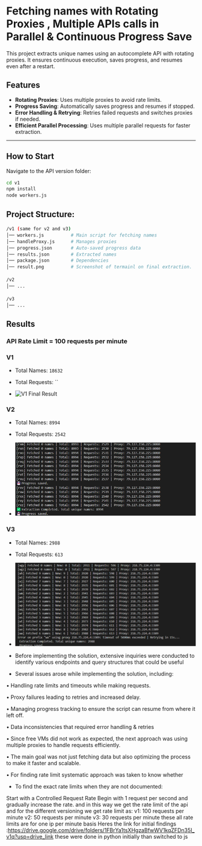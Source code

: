 #  Fetching names with Rotating Proxies , Multiple APIs calls in Parallel & Continuous Progress Save

This project extracts unique names using an autocomplete API with rotating proxies. It ensures continuous execution, saves progress, and resumes even after a restart.

## Features
- **Rotating Proxies**: Uses multiple proxies to avoid rate limits.
- **Progress Saving**: Automatically saves progress and resumes if stopped.
- **Error Handling & Retrying**: Retries failed requests and switches proxies if needed.
- **Efficient Parallel Processing**: Uses multiple parallel requests for faster extraction.

---

## How to Start

Navigate to the API version folder:
```sh
cd v1
npm install
node workers.js
```

## Project Structure:
```sh
/v1 (same for v2 and v3)
│── workers.js          # Main script for fetching names
│── handleProxy.js      # Manages proxies
│── progress.json       # Auto-saved progress data
│── results.json        # Extracted names
│── package.json        # Dependencies
│── result.png          # Screenshot of termainl on final extraction.

/v2
│── ...

/v3
│── ...
```

## Results

### API Rate Limit = 100 requests per minute

### V1

- Total Names: `18632`
- Total Requests: ``

- ![V1 Final Result](./v1/result.png)

### V2

- Total Names: `8994`
- Total Requests: `2542`

- ![V2 Final Result](./v2/result.png)

### V3

- Total Names: `2988`
- Total Requests: `613`

- ![V3 Final Result](./v3/result.png)

- Before implementing the solution, extensive inquiries were conducted to identify various endpoints and query structures that could be useful

- Several issues arose while implementing the solution, including:

• Handling rate limits and timeouts while making requests.

• Proxy failures leading to retries and increased delay.

• Managing progress tracking to ensure the script can resume from where it left off.

• Data inconsistencies that required error handling & retries

• Since free VMs did not work as expected, the next approach was using multiple proxies to handle requests efficiently.

• The main goal was not just fetching data but also optimizing the process to make it faster and scalable.

• For finding rate limit systematic approach was taken to know whether 

- To find the exact rate limits when they are not documented:

Start with a Controlled Request Rate
Begin with 1 request per second and gradually increase the rate.
and in this way we get the rate limit of the api and for the different versioning we get rate limit as:
v1: 100 requests per minute
v2: 50 requests per minute
v3: 30 requests per minute
these all rate limits are for one ip per minute basis
Heres the link for initial findings :https://drive.google.com/drive/folders/1FBrYa1tsXHgzaBfwWV1kqZFDn35I_v1q?usp=drive_link
these were done in python initially than switched to js